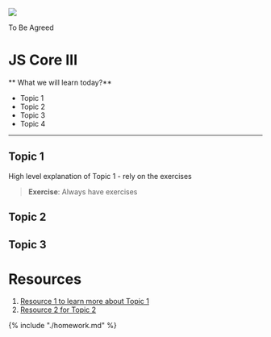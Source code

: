 ![](https://img.shields.io/badge/status-draft-darkred.svg) 

To Be Agreed

# JS Core III
** What we will learn today?**
- Topic 1
- Topic 2
- Topic 3
- Topic 4
---

## Topic 1
High level explanation of Topic 1 - rely on the exercises
> **Exercise**: Always have exercises

## Topic 2
## Topic 3


# Resources
1. [Resource 1 to learn more about Topic 1](https://google.com)
2. [Resource 2 for Topic 2](https://google.com)

{% include "./homework.md" %}
